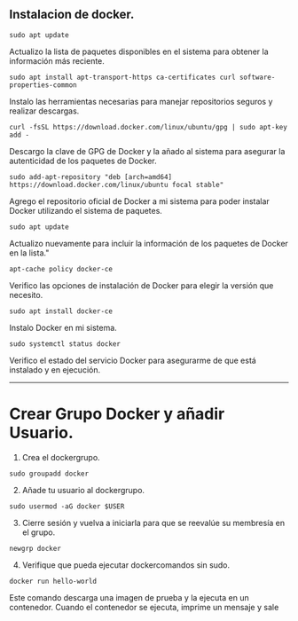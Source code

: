 ## Instalacion de docker. 

```
sudo apt update
```
Actualizo la lista de paquetes disponibles en el sistema para obtener la información más reciente.

```
sudo apt install apt-transport-https ca-certificates curl software-properties-common
```
Instalo las herramientas necesarias para manejar repositorios seguros y realizar descargas.

```
curl -fsSL https://download.docker.com/linux/ubuntu/gpg | sudo apt-key add -
```
Descargo la clave de GPG de Docker y la añado al sistema para asegurar la autenticidad de los paquetes de Docker.

```
sudo add-apt-repository "deb [arch=amd64] https://download.docker.com/linux/ubuntu focal stable"
```
Agrego el repositorio oficial de Docker a mi sistema para poder instalar Docker utilizando el sistema de paquetes.

```
sudo apt update
```
Actualizo nuevamente para incluir la información de los paquetes de Docker en la lista."

```
apt-cache policy docker-ce
```
Verifico las opciones de instalación de Docker para elegir la versión que necesito.

```
sudo apt install docker-ce
```
Instalo Docker en mi sistema.

```
sudo systemctl status docker
```
Verifico el estado del servicio Docker para asegurarme de que está instalado y en ejecución.

---
# Crear Grupo Docker y añadir Usuario. 

1. Crea el dockergrupo.

```
sudo groupadd docker
```

2. Añade tu usuario al dockergrupo.

```
sudo usermod -aG docker $USER
```

3. Cierre sesión y vuelva a iniciarla para que se reevalúe su membresía en el grupo.

```
newgrp docker
```
4. Verifique que pueda ejecutar dockercomandos sin sudo.

```
docker run hello-world
```
Este comando descarga una imagen de prueba y la ejecuta en un contenedor. Cuando el contenedor se ejecuta, imprime un mensaje y sale


